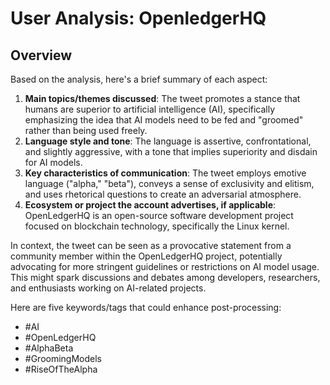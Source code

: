 # User Analysis: OpenledgerHQ

## Overview

Based on the analysis, here's a brief summary of each aspect:

1. **Main topics/themes discussed**: The tweet promotes a stance that humans are superior to artificial intelligence (AI), specifically emphasizing the idea that AI models need to be fed and "groomed" rather than being used freely.
2. **Language style and tone**: The language is assertive, confrontational, and slightly aggressive, with a tone that implies superiority and disdain for AI models.
3. **Key characteristics of communication**: The tweet employs emotive language ("alpha," "beta"), conveys a sense of exclusivity and elitism, and uses rhetorical questions to create an adversarial atmosphere.
4. **Ecosystem or project the account advertises, if applicable**: OpenLedgerHQ is an open-source software development project focused on blockchain technology, specifically the Linux kernel.

In context, the tweet can be seen as a provocative statement from a community member within the OpenLedgerHQ project, potentially advocating for more stringent guidelines or restrictions on AI model usage. This might spark discussions and debates among developers, researchers, and enthusiasts working on AI-related projects.

Here are five keywords/tags that could enhance post-processing:

* #AI
* #OpenLedgerHQ
* #AlphaBeta
* #GroomingModels
* #RiseOfTheAlpha